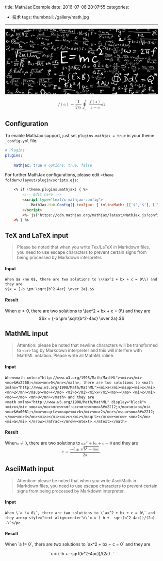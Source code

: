 title: MathJax Example
date: 2016-07-08 20:07:55
categories:
- 技术
tags:
thumbnail: /gallery/math.jpg
---
![](gallery/math.jpg "")

<math xmlns="http://www.w3.org/1998/Math/MathML" display="block"><mrow><mi>f</mi><mrow><mo>(</mo><mi>a</mi><mo>)</mo></mrow></mrow><mo>=</mo><mrow><mfrac><mn>1</mn><mrow><mn>2</mn><mi>&#x3C0;</mi><mi>i</mi></mrow></mfrac><msub><mo>&#x222E;</mo><mrow><mi>&#x3B3;</mi></mrow></msub><mfrac><mrow><mi>f</mi><mo>(</mo><mi>z</mi><mo>)</mo></mrow><mrow><mi>z</mi><mo>&#x2212;</mo><mi>a</mi></mrow></mfrac><mi>d</mi><mi>z</mi></mrow></math>

## Configuration

To enable MathJax support, just set `plugins.mathjax = true` in your theme `_config.yml` file.

```yml
# Plugins
plugins:
    ...
    mathjax: true # options: true, false
```
<!-- more -->
For further MathJax configurations, please edit `<theme folder>/layout/plugin/scripts.ejs`:
```html
    <% if (theme.plugins.mathjax) { %>
        <!-- Edit here -->
        <script type="text/x-mathjax-config">
            MathJax.Hub.Config({ tex2jax: { inlineMath: [['$','$'], ['\\(','\\)']] } });
        </script>
        <%- js('https://cdn.mathjax.org/mathjax/latest/MathJax.js?config=TeX-MML-AM_CHTML') %>
    <% } %>
```

## TeX and LaTeX input
> Please be noted that when you write Tex/LaTeX in Markdown files, you need to use escape characters to prevent certain signs from being processed by Markdown interpreter.

#### Input
```
When $a \ne 0$, there are two solutions to \\(ax^2 + bx + c = 0\\) and they are
$$x = {-b \pm \sqrt{b^2-4ac} \over 2a}.$$
```

#### Result
When $a \ne 0$, there are two solutions to \\(ax^2 + bx + c = 0\\) and they are
$$x = {-b \pm \sqrt{b^2-4ac} \over 2a}.$$

## MathML input
> Attention: please be noted that newline characters will be transformed to `<br>` tag by Markdown interpreter and this will interfere with MathML notation. Please write all MathML inline.

#### Input
```
When<math xmlns="http://www.w3.org/1998/Math/MathML"><mi>a</mi><mo>&#x2260;</mo><mn>0</mn></math>, there are two solutions to <math xmlns="http://www.w3.org/1998/Math/MathML"><mi>a</mi><msup><mi>x</mi><mn>2</mn></msup><mo>+</mo> <mi>b</mi><mi>x</mi><mo>+</mo> <mi>c</mi> <mo>=</mo> <mn>0</mn></math> and they are
<math xmlns="http://www.w3.org/1998/Math/MathML" display="block"><mi>x</mi> <mo>=</mo><mrow><mfrac><mrow><mo>&#x2212;</mo><mi>b</mi><mo>&#x00B1;</mo><msqrt><msup><mi>b</mi><mn>2</mn></msup><mo>&#x2212;</mo><mn>4</mn><mi>a</mi><mi>c</mi></msqrt></mrow><mrow> <mn>2</mn><mi>a</mi> </mrow></mfrac></mrow><mtext>.</mtext></math>
```

#### Result
When<math xmlns="http://www.w3.org/1998/Math/MathML"><mi>a</mi><mo>&#x2260;</mo><mn>0</mn></math>, there are two solutions to <math xmlns="http://www.w3.org/1998/Math/MathML"><mi>a</mi><msup><mi>x</mi><mn>2</mn></msup><mo>+</mo> <mi>b</mi><mi>x</mi><mo>+</mo> <mi>c</mi> <mo>=</mo> <mn>0</mn></math> and they are
<math xmlns="http://www.w3.org/1998/Math/MathML" display="block"><mi>x</mi> <mo>=</mo><mrow><mfrac><mrow><mo>&#x2212;</mo><mi>b</mi><mo>&#x00B1;</mo><msqrt><msup><mi>b</mi><mn>2</mn></msup><mo>&#x2212;</mo><mn>4</mn><mi>a</mi><mi>c</mi></msqrt></mrow><mrow> <mn>2</mn><mi>a</mi> </mrow></mfrac></mrow><mtext>.</mtext></math>

## AsciiMath input
> Attention: please be noted that when you write AsciiMath in Markdown files, you need to use escape characters to prevent certain signs from being processed by Markdown interpreter.

#### Input
```
When \`a != 0\`, there are two solutions to \`ax^2 + bx + c = 0\` and they are<p style="text-align:center">\`x = (-b +- sqrt(b^2-4ac))/(2a) .\`</p>
```

#### Result
When \`a != 0\`, there are two solutions to \`ax^2 + bx + c = 0\` and they are<p style="text-align:center">\`x = (-b +- sqrt(b^2-4ac))/(2a) .\`</p>